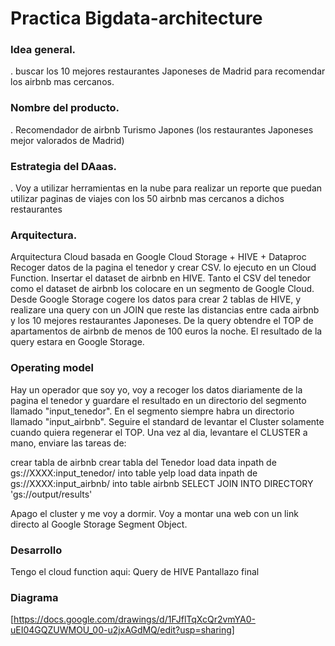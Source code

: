 # Practica Bigdata-architecture

### Idea general.
. buscar los 10 mejores restaurantes Japoneses de Madrid para recomendar los airbnb mas cercanos.

### Nombre del producto.
. Recomendador de airbnb Turismo Japones (los restaurantes Japoneses mejor valorados de Madrid)

### Estrategia del DAaas.
. Voy a utilizar herramientas en la nube para realizar un reporte que puedan utilizar paginas de viajes con los 50 airbnb mas cercanos a dichos restaurantes

### Arquitectura.
Arquitectura Cloud basada en Google Cloud Storage + HIVE + Dataproc
Recoger datos de la pagina el tenedor y crear CSV. lo ejecuto
en un Cloud Function.
Insertar el dataset de airbnb en HIVE.
Tanto el CSV del tenedor como el dataset de airbnb los colocare en un segmento de
Google Cloud.
Desde Google Storage cogere los datos para crear 2 tablas de HIVE, y realizare
una query con un JOIN que reste las distancias entre cada airbnb y los 10 mejores restaurantes Japoneses.
De la query obtendre el TOP de apartamentos de airbnb de menos de 100 euros la noche.
El resultado de la query estara en Google Storage.

### Operating model
Hay un operador que soy yo, voy a recoger los datos diariamente de la pagina el tenedor y guardare el resultado en un directorio del segmento llamado "input_tenedor".
En el segmento siempre habra un directorio llamado "input_airbnb".
Seguire el standard de levantar el Cluster solamente cuando quiera regenerar el TOP.
Una vez al dia, levantare el CLUSTER a mano, enviare las tareas de:

crear tabla de airbnb
crear tabla del Tenedor
load data inpath de gs://XXXX:input_tenedor/ into table yelp
load data inpath de gs://XXXX:input_airbnb/ into table airbnb
SELECT JOIN INTO DIRECTORY 'gs://output/results'

Apago el cluster y me voy a dormir.
Voy a montar una web con un link directo al Google Storage Segment Object.

### Desarrollo
Tengo el cloud function aqui:
Query de HIVE
Pantallazo final

### Diagrama
[https://docs.google.com/drawings/d/1FJflTqXcQr2vmYA0-uEI04GQZUWMOU_00-u2jxAGdMQ/edit?usp=sharing]




